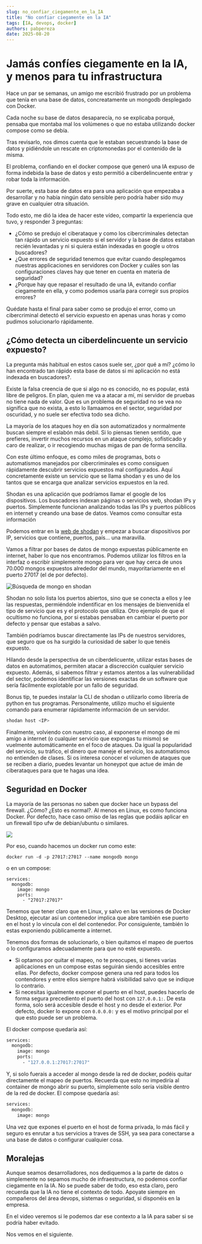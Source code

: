 ```yaml
---
slug: no_confiar_ciegamente_en_la_IA
title: "No confiar ciegamente en la IA"
tags: [IA, devops, docker]
authors: pabpereza
date: 2025-08-20
---
```


# Jamás confíes ciegamente en la IA, y menos para tu infrastructura
Hace un par se semanas, un amigo me escribió frustrado por un problema que tenía en una base de datos, concreatamente un mongodb desplegado con Docker.

Cada noche su base de datos desaparecía, no se explicaba porqué, pensaba que montaba mal los volúmenes o que no estaba utilizando docker compose como se debía.

Tras revisarlo, nos dimos cuenta que le estaban secuestrando la base de datos y pidiéndole un rescate en criptomonedas por el contenido de la misma. 

El problema, confiando en el docker compose que generó una IA expuso de forma indebida la base de datos y esto permitió a ciberdelincuente entrar y robar toda la información.

Por suerte, esta base de datos era para una aplicación que empezaba a desarrollar y no había ningún dato sensible pero podría haber sido muy grave en cualquier otra situación.

Todo esto, me dió la idea de hacer este vídeo, compartir la experiencia que tuvo, y responder 3 preguntas:

* ¿Cómo se predujo el ciberataque y como los cibercriminales detectan tan rápido un servicio expuesto si el servidor y la base de datos estaban recién levantadas y ni si quiera están indexadas en google u otros buscadores?
* ¿Que errores de seguridad tenemos que evitar cuando desplegamos nuestras applicaciones en servidores con Docker y cuáles son las configuraciones claves hay que tener en cuenta en materia de seguridad?
* ¿Porque hay que repasar el resultado de una IA, evitando confiar ciegamente en ella, y como podemos usarla para corregir sus propios errores?

Quédate hasta el final para saber como se produjo el error, como un cibercriminal detectó el servicio expuesto en apenas unas horas y como pudimos solucionarlo rápidamente. 


## ¿Cómo detecta un ciberdelincuente un servicio expuesto?
La pregunta más habitual en estos casos suele ser, ¿por qué a mí? ¿cómo lo han encontrado tan rápido esta base de datos si mi aplicación no está indexada en buscadores?. 

Existe la falsa creencia de que si algo no es conocido, no es popular, está libre de peligros. En plan, quien me va a atacar a mí, mi servidor de pruebas no tiene nada de valor. Que es un problema de seguridad no se vea no significa que no exista, a esto lo llamaamos en el sector, seguridad por oscuridad, y no suele ser efectiva todo sea dicho.

La mayoría de los ataques hoy en día son automatizados y normalmente buscan siempre el eslabón más debil. Si lo piensas tienen sentido, que prefieres, invertir muchos recursos en un ataque complejo, sofisticado y caro de realizar, o ir recogiendo muchas migas de pan de forma sencilla.

Con este último enfoque, es como miles de programas, bots o automatismos manejados por cibercriminales es como consiguen rápidamente descubrir servicios expuestos mal configurados. Aquí concretamente existe un servicio que se llama shodan y es uno de los tantos que se encarga que analizar servicios expuestos en la red.

Shodan es una aplicación que podríamos llamar el google de los dispositivos. Los buscadores indexan páginas o servicios web, shodan IPs y puertos. Simplemente funcionan analizando todas las IPs y puertos públicos en internet y creando una base de datos. Veamos como consultar esta información

Podemos entrar en la [web de shodan](https://www.shodan.io/) y empezar a buscar dispositivos por IP, servicios que contiene, puertos, país... una maravilla. 

Vamos a filtrar por bases de datos de mongo expuestas públicamente en internet, haber lo que nos encontramos. Podemos utilizar los filtros en la interfaz o escribir simplemente mongo para ver que hay cerca de unos 70.000 mongos expuestos alrededor del mundo, mayoritariamente en el puerto 27017 (el de por defecto). 

![Búsqueda de mongo en shodan](shodan_mongo.png)

Shodan no solo lista los puertos abiertos, sino que se conecta a ellos y lee las respuestas, permiéndole indentificar en los mensajes de bienvenida el tipo de servicio que es y el protocolo que utiliza. Otro ejemplo de que el ocultismo no funciona, por si estabas pensaban en cambiar el puerto por defecto y pensar que estabas a salvo.

También podríamos buscar directamente las IPs de nuestros servidores, que seguro que os ha surgido la curiosidad de saber lo que tenéis expuesto. 

Hilando desde la perspectiva de un ciberdelicuente, utilizar estas bases de datos en automatimos, permiten atacar a discrección cualquier servicio expuesto. Además, si sabemos filtrar y estamos atentos a las vulnerabilidad del sector, podemos identificar las versiones exactas de un software que sería fácilmente explotable por un fallo de seguridad. 

Bonus tip, te puedes instalar la CLI de shodan o utilizarlo como librería de python en tus programas. Personalmente, utilizo mucho el siguiente comando para enumerar rápidamente información de un servidor.
```bash
shodan host <IP>
```

Finalmente, volviendo con nuestro caso, al exponerse el mongo de mi amigo a internet (o cualquier servicio que expongas tu mismo) se vuelmente automáticamente en el foco de ataques. Da igual la popularidad del servicio, su tráfico, el dinero que maneje el servicio, los automatismos no entienden de clases. Si os interesa conocer el volumen de ataques que se reciben a diario, puedes levantar un honeypot que actue de imán de ciberataques para que te hagas una idea.


## Seguridad en Docker
La mayoría de las personas no saben que docker hace un bypass del firewall. ¿Cómo? ¿Esto es normal?. Al menos en Linux, es como funciona Docker. Por defecto, hace caso omiso de las reglas que podáis aplicar en un firewall tipo ufw de debian/ubuntu o similares.

![](network_flow.png)


Por eso, cuando hacemos un docker run como este:
```
docker run -d -p 27017:27017 --name mongodb mongo
```

o en un compose:
```
services:
  mongodb:
    image: mongo
    ports:
      - "27017:27017"
```

Tenemos que tener claro que en Linux, y salvo en las versiones de Docker Desktop, ejecutar así un contenedor implica que abre también ese puerto en el host y lo vincula con el del contenedor. Por consiguiente, también lo estas exponiendo públicamente a internet.


Tenemos dos formas de solucionarlo, o bien quitamos el mapeo de puertos o lo configuramos adecuadamente para que no esté expuesto. 

* Si optamos por quitar el mapeo, no te preocupes, si tienes varias aplicaciones en un compose estas seguirán siendo accesibles entre ellas. Por defecto, docker compose genera una red para todos los contendores y entre ellos siempre habrá visibilidad salvo que se indique lo contrario.
* Si necesitas igualmente exponer el puerto en el host, puedes hacerlo de forma segura precediento el puerto del host con `127.0.0.1:`. De esta forma, solo será accesible desde el host y no desde el exterior. Por defecto, docker lo expone con `0.0.0.0:` y es el motivo principal por el que esto puede ser un problema.

El docker compose quedaría así:
```bash
services:
  mongodb:
    image: mongo
    ports:
      - "127.0.0.1:27017:27017"
```

Y, si solo fuerais a acceder al mongo desde la red de docker, podéis quitar directamente el mapeo de puertos. Recuerda que esto no impediría al container de mongo abrir su puerto, simplemente solo sería visible dentro de la red de docker. El compose quedaría así:
```bash
services:
  mongodb:
    image: mongo
```

Una vez que expones el puerto en el host de forma privada, lo más fácil y seguro es enrutar a tus servicios a traves de SSH, ya sea para conectarse a una base de datos o configurar cualquier cosa.

## Moralejas
Aunque seamos desarrolladores, nos dediquemos a la parte de datos o simplemente no sepamos mucho de infraestructura, no podemos confiar ciegamente en la IA. No se puede saber de todo, eso esta claro, pero recuerda que la IA no tiene el contexto de todo. Apoyate siempre en compañeros del área devops, sistemas o seguridad, si disponéis en la empresa.

En el video veremos si le podemos dar ese contexto a la IA para saber si se podría haber evitado.

Nos vemos en el siguiente.


